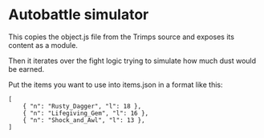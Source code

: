 # Autobattle simulator

This copies the object.js file from the Trimps source and exposes its content as a module.

Then it iterates over the fight logic trying to simulate how much dust would be earned.

Put the items you want to use into items.json in a format like this:

    [
        { "n": "Rusty_Dagger", "l": 18 },
        { "n": "Lifegiving_Gem", "l": 16 },
        { "n": "Shock_and_Awl", "l": 13 },
    ]
